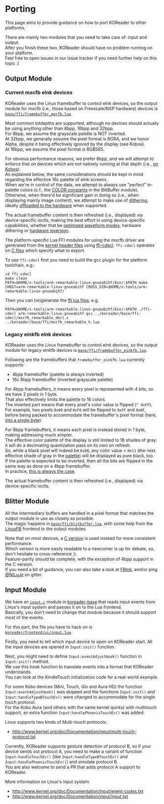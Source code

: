 # Porting

This page aims to provide guidance on how to port KOReader to other platforms.

There are mainly two modules that you need to take care of: input and output.  
After you finish these two, KOReader should have no problem running on your platform.  
Feel free to open issues in our issue tracker if you need further help on this topic :)


## Output Module

### Current mxcfb eInk devices

KOReader uses the Linux framebuffer to control eInk devices, so the output module for mxcfb (i.e., those based on Freescale/NXP hardware) devices is [`base/ffi/framebuffer_mxcfb.lua`](https://github.com/koreader/koreader-base/blob/master/ffi/framebuffer_mxcfb.lua).

Most common bitdepths are supported, although no devices should actually be using anything other than 8bpp, 16bpp and 32bpp.  
For 8bpp, we assume the grayscale palette is NOT inverted.  
At 32bpp, we generally assume the pixel format is BGRA, and we honor Alpha, despite it being effectively ignored by the display (see Kobos).  
At 16bpp, we assume the pixel format is RGB565.

For obvious performance reasons, we prefer 8bpp, and we will attempt to enforce that on devices which are not natively running at that depth (i.e., [on Kobos](https://github.com/koreader/koreader/blob/d1cd5e7ad4283611c57007b2c2d3dd5f7dab7057/platform/kobo/koreader.sh#L138-L186)).  
As explained below, the same considerations should be kept in mind regarding the effective 16c palette of eInk screens.  
When we're in control of the data, we attempt to always use "perfect" in-palette colors (c.f., the [COLOR constants](https://github.com/koreader/koreader-base/blob/a1fc4e43b7cce7a76b13224e145f9bada343d8ea/ffi/blitbuffer.lua#L1881-L1889) in the BlitBuffer module).  
Otherwise, when there'd be significant gain in doing so (i.e., when displaying mainly image content), we attempt to make use of [dithering](https://github.com/koreader/koreader-base/blob/a1fc4e43b7cce7a76b13224e145f9bada343d8ea/ffi/blitbuffer.lua#L227-L271), ideally [offloaded to the hardware](https://github.com/koreader/koreader-base/blob/a1fc4e43b7cce7a76b13224e145f9bada343d8ea/ffi/framebuffer_mxcfb.lua#L412-L423) when supported.

The actual framebuffer content is then refreshed (i.e., displayed) via device-specific ioctls, making the best effort in using device-specific capabilities, whether that be [optimized waveform modes](https://github.com/koreader/koreader-base/blob/a1fc4e43b7cce7a76b13224e145f9bada343d8ea/ffi/framebuffer_mxcfb.lua#L643-L655), hardware dithering or [hardware inversion](https://github.com/koreader/koreader-base/blob/a1fc4e43b7cce7a76b13224e145f9bada343d8ea/ffi/framebuffer_mxcfb.lua#L253-L256).

The platform-specific Lua FFI modules for using the mxcfb driver are generated from the [kernel header files](https://github.com/koreader/koreader-base/tree/master/ffi-cdecl/include) using [ffi-cdecl](https://github.com/koreader/ffi-cdecl). `ffi-cdecl` operates on [C files](https://github.com/koreader/koreader-base/tree/master/ffi-cdecl) which specify what to export.

To use `ffi-cdecl` first you need to build the gcc plugin for the platform toolchain, e.g.:
```
cd ffi-cdecl
make clean
PATH=$HOME/x-tools/arm-remarkable-linux-gnueabihf/bin/:$PATH make CHOST=arm-remarkable-linux-gnueabihf CROSS_DIR=$HOME/x-tools/arm-remarkable-linux-gnueabihf/
```
Then you can (re)generate the [ffi lua files](https://github.com/koreader/koreader-base/tree/master/ffi), e.g.
```
PATH=$HOME/x-tools/arm-remarkable-linux-gnueabihf/bin/:$PATH ./ffi-cdecl arm-remarkable-linux-gnueabihf-gcc ../koreader/base/ffi-cdecl/mxcfb_remarkable_decl.c ../koreader/base/ffi/mxcfb_remarkable_h.lua
```

### Legacy einkfb eInk devices

KOReader uses the Linux framebuffer to control eInk devices, so the output module for legacy einkfb devices is [`base/ffi/framebuffer_einkfb.lua`](https://github.com/koreader/koreader-base/blob/master/ffi/framebuffer_einkfb.lua).

Following are the framebuffers that `framebuffer_einkfb.lua` currently supports:

  * 4bpp framebuffer (palette is always inverted)
  * 16c 8bpp framebuffer (inverted grayscale palette)

For 4bpp framebuffers, it means every pixel is represented with 4 bits, so we have 2 pixels in 1 byte.  
That also effectively limits the palette to 16 colors.  
The inverted part means that every pixel's color value is flipped (`^ 0xFF`).  
For example, two pixels `0x00` and `0xF0` will be flipped to `0xFF` and `0x0F`, before being packed to accommodate the framebuffer's pixel format (here, [into a single byte](https://github.com/NiLuJe/FBInk/blob/4f0230b17c480cdc75dd5497fddf33937781c812/fbink.c#L106-L133)).

For 8bpp framebuffers, it means each pixel is instead stored in 1 byte, making addressing much simpler.  
The effective color palette of the display is still limited to 16 shades of gray: it will do a decimating quantization pass on its own on refresh.  
So, while a black pixel will indeed be `0x00`, any color value < `0x11` (the next effective shade of gray in the [palette](https://github.com/NiLuJe/FBInk/blob/4f0230b17c480cdc75dd5497fddf33937781c812/fbink_internal.h#L327-L334)) will be displayed as pure black, too.  
If the palette is expected to be inverted, then all the bits are flipped in the same way as done on a 4bpp framebuffer.  
In practice, [this is always the case](https://github.com/koreader/koreader-base/blob/a1fc4e43b7cce7a76b13224e145f9bada343d8ea/ffi/framebuffer_linux.lua#L242-L245).

The actual framebuffer content is then refreshed (i.e., displayed) via device-specific ioctls.

## Blitter Module

All the intermediary buffers are handled in a pixel format that matches the output module in use as closely as possible.  
The magic happens in [`base/ffi/blitbuffer.lua`](https://github.com/koreader/koreader-base/blob/master/ffi/blitbuffer.lua), with some help from the [LinuxFB](https://github.com/koreader/koreader-base/blob/master/ffi/framebuffer_linux.lua) frontend to the output modules.

Note that on most devices, a [C version](https://github.com/koreader/koreader-base/blob/master/blitbuffer.c) is used instead for more consistent performance.  
Which version is more easily readable to a newcomer is up for debate, so, don't hesitate to cross-reference ;).  
Feature-parity should be complete, with the exception of 4bpp support in the C version.  
If you need a bit of guidance, you can also take a look at [FBInk](https://github.com/NiLuJe/FBInk), and/or ping [@NiLuJe](https://github.com/NiLuJe) on gitter.

## Input Module

We have an [`input.c`](https://github.com/koreader/koreader-base/blob/master/input/input.c) module in [koreader-base][kb-framework] that reads input events from Linux's input system and passes it on to the Lua frontend.  
Basically, you don't need to change that module because it should support most of the events.

For this part, the file you have to hack on is [`koreader/frontend/ui/input.lua`](https://github.com/koreader/koreader/blob/master/frontend/ui/input.lua).

Firstly, you need to tell which input device to open on KOReader start. All the input devices are opened in `Input:init()` function.

Next, you might need to define `Input:eventAdjustHook()` function in `Input:init()` method.  
We use this hook function to translate events into a format that KOReader understands.  
You can look at the KindleTouch initialization code for a real-world example.

For some Kobo devices (Mini, Touch, Glo and Aura HD) the function `Input:eventAdjustHook()` was skipped and the functions `Input:init()` and `Input:handleTypeBTouchEv()` were changed to accommodate for the single touch protocol.  
For the Kobo Aura (and others with the same kernel quirks) with multitouch support, an extra function `Input:handlePhoenixTouchEv()` was added.

Linux supports two kinds of Multi-touch protocols:

 * <http://www.kernel.org/doc/Documentation/input/multi-touch-protocol.txt>

Currently, KOReader supports gesture detection of protocol B, so if your device sends out protocol A, you need to make a variant of function `Input:handleTouchEv()` (like `Input:handleTypeBTouchEv()` and `Input:handlePhoenixTouchEv()`) and simulate protocol B.  
You are also welcome to send a PR that adds protocol A support to KOReader.

More information on Linux's input system:

 * <http://www.kernel.org/doc/Documentation/input/event-codes.txt>
 * <http://www.kernel.org/doc/Documentation/input/input.txt>

[kb-framework]:https://github.com/koreader/koreader-base

<!-- kate: indent-mode cstyle; indent-width 4; replace-tabs on; remove-trailing-spaces none; -->
